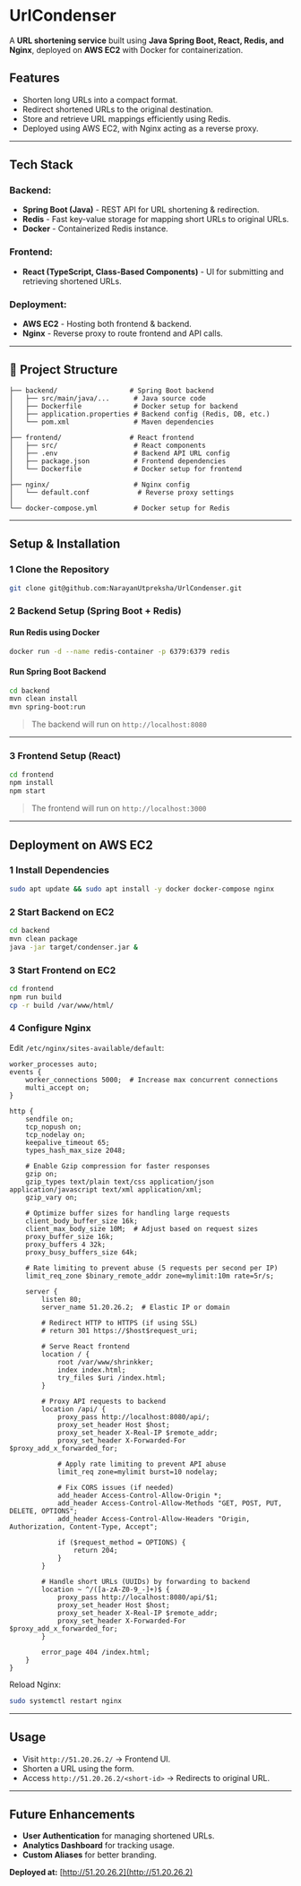 # UrlCondenser

A **URL shortening service** built using **Java Spring Boot, React, Redis, and Nginx**, deployed on **AWS EC2** with Docker for containerization.

## Features
- Shorten long URLs into a compact format.
- Redirect shortened URLs to the original destination.
- Store and retrieve URL mappings efficiently using Redis.
- Deployed using AWS EC2, with Nginx acting as a reverse proxy.

---

## Tech Stack
### **Backend:**
- **Spring Boot (Java)** - REST API for URL shortening & redirection.
- **Redis** - Fast key-value storage for mapping short URLs to original URLs.
- **Docker** - Containerized Redis instance.

### **Frontend:**
- **React (TypeScript, Class-Based Components)** - UI for submitting and retrieving shortened URLs.

### **Deployment:**
- **AWS EC2** - Hosting both frontend & backend.
- **Nginx** - Reverse proxy to route frontend and API calls.

---

## 📂 Project Structure
```
├── backend/                  # Spring Boot backend
│   ├── src/main/java/...      # Java source code
│   ├── Dockerfile             # Docker setup for backend
│   ├── application.properties # Backend config (Redis, DB, etc.)
│   └── pom.xml                # Maven dependencies
│
├── frontend/                 # React frontend
│   ├── src/                   # React components
│   ├── .env                   # Backend API URL config
│   ├── package.json           # Frontend dependencies
│   └── Dockerfile             # Docker setup for frontend
│
├── nginx/                     # Nginx config
│   └── default.conf            # Reverse proxy settings
│
└── docker-compose.yml         # Docker setup for Redis
```

---

## Setup & Installation

### 1 **Clone the Repository**
```bash
git clone git@github.com:NarayanUtpreksha/UrlCondenser.git
```

### 2 **Backend Setup** (Spring Boot + Redis)
#### **Run Redis using Docker**
```bash
docker run -d --name redis-container -p 6379:6379 redis
```
#### **Run Spring Boot Backend**
```bash
cd backend
mvn clean install
mvn spring-boot:run
```
> The backend will run on `http://localhost:8080`

---

### 3 **Frontend Setup** (React)
```bash
cd frontend
npm install
npm start
```
> The frontend will run on `http://localhost:3000`

---

##  Deployment on AWS EC2

### **1 Install Dependencies**
```bash
sudo apt update && sudo apt install -y docker docker-compose nginx
```

### **2 Start Backend on EC2**
```bash
cd backend
mvn clean package
java -jar target/condenser.jar &
```

### **3 Start Frontend on EC2**
```bash
cd frontend
npm run build
cp -r build /var/www/html/
```

### **4 Configure Nginx**
Edit `/etc/nginx/sites-available/default`:
```nginx
worker_processes auto;
events {
    worker_connections 5000;  # Increase max concurrent connections
    multi_accept on;
}

http {
    sendfile on;
    tcp_nopush on;
    tcp_nodelay on;
    keepalive_timeout 65;
    types_hash_max_size 2048;

    # Enable Gzip compression for faster responses
    gzip on;
    gzip_types text/plain text/css application/json application/javascript text/xml application/xml;
    gzip_vary on;

    # Optimize buffer sizes for handling large requests
    client_body_buffer_size 16k;
    client_max_body_size 10M;  # Adjust based on request sizes
    proxy_buffer_size 16k;
    proxy_buffers 4 32k;
    proxy_busy_buffers_size 64k;

    # Rate limiting to prevent abuse (5 requests per second per IP)
    limit_req_zone $binary_remote_addr zone=mylimit:10m rate=5r/s;

    server {
        listen 80;
        server_name 51.20.26.2;  # Elastic IP or domain

        # Redirect HTTP to HTTPS (if using SSL)
        # return 301 https://$host$request_uri;

        # Serve React frontend
        location / {
            root /var/www/shrinkker;
            index index.html;
            try_files $uri /index.html;
        }

        # Proxy API requests to backend
        location /api/ {
            proxy_pass http://localhost:8080/api/;
            proxy_set_header Host $host;
            proxy_set_header X-Real-IP $remote_addr;
            proxy_set_header X-Forwarded-For $proxy_add_x_forwarded_for;

            # Apply rate limiting to prevent API abuse
            limit_req zone=mylimit burst=10 nodelay;

            # Fix CORS issues (if needed)
            add_header Access-Control-Allow-Origin *;
            add_header Access-Control-Allow-Methods "GET, POST, PUT, DELETE, OPTIONS";
            add_header Access-Control-Allow-Headers "Origin, Authorization, Content-Type, Accept";

            if ($request_method = OPTIONS) {
                return 204;
            }
        }

        # Handle short URLs (UUIDs) by forwarding to backend
        location ~ ^/([a-zA-Z0-9_-]+)$ {
            proxy_pass http://localhost:8080/api/$1;
            proxy_set_header Host $host;
            proxy_set_header X-Real-IP $remote_addr;
            proxy_set_header X-Forwarded-For $proxy_add_x_forwarded_for;
        }

        error_page 404 /index.html;
    }
}
```
Reload Nginx:
```bash
sudo systemctl restart nginx
```

---

##  Usage
- Visit `http://51.20.26.2/` → Frontend UI.
- Shorten a URL using the form.
- Access `http://51.20.26.2/<short-id>` → Redirects to original URL.

---

##  Future Enhancements
- **User Authentication** for managing shortened URLs.
- **Analytics Dashboard** for tracking usage.
- **Custom Aliases** for better branding.


**Deployed at:** [http://51.20.26.2](http://51.20.26.2)


